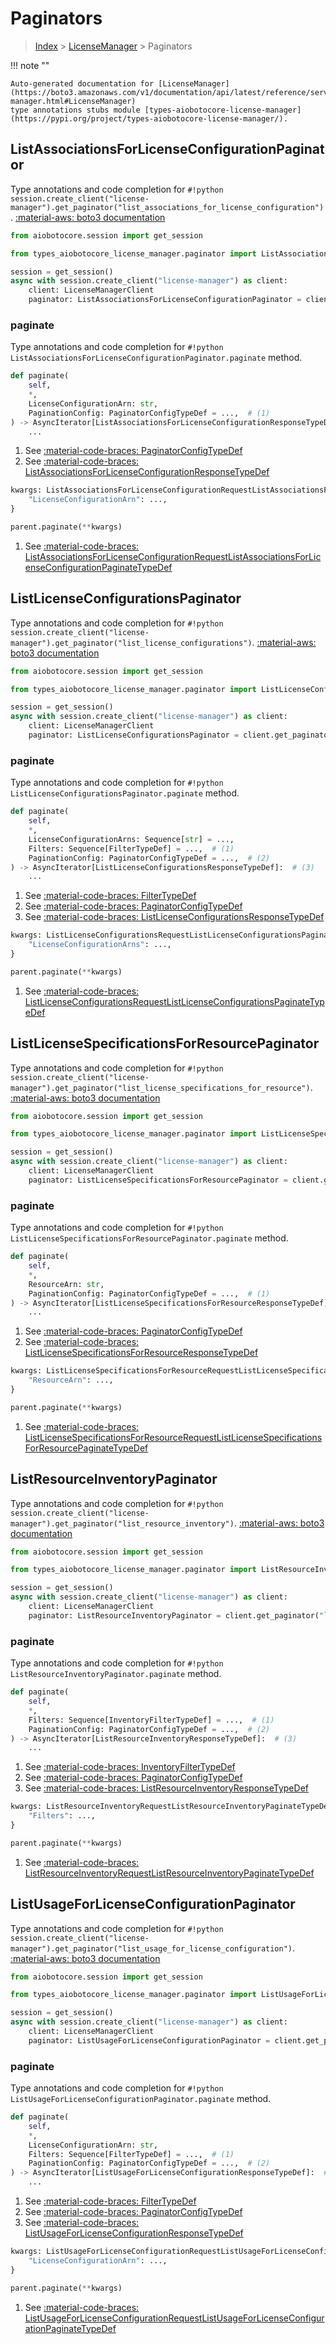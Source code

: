 # Paginators

> [Index](../README.md) > [LicenseManager](./README.md) > Paginators

!!! note ""

    Auto-generated documentation for [LicenseManager](https://boto3.amazonaws.com/v1/documentation/api/latest/reference/services/license-manager.html#LicenseManager)
    type annotations stubs module [types-aiobotocore-license-manager](https://pypi.org/project/types-aiobotocore-license-manager/).

## ListAssociationsForLicenseConfigurationPaginator

Type annotations and code completion for `#!python session.create_client("license-manager").get_paginator("list_associations_for_license_configuration")`.
[:material-aws: boto3 documentation](https://boto3.amazonaws.com/v1/documentation/api/latest/reference/services/license-manager.html#LicenseManager.Paginator.ListAssociationsForLicenseConfiguration)

```python title="Usage example"
from aiobotocore.session import get_session

from types_aiobotocore_license_manager.paginator import ListAssociationsForLicenseConfigurationPaginator

session = get_session()
async with session.create_client("license-manager") as client:
    client: LicenseManagerClient
    paginator: ListAssociationsForLicenseConfigurationPaginator = client.get_paginator("list_associations_for_license_configuration")
```


### paginate

Type annotations and code completion for `#!python ListAssociationsForLicenseConfigurationPaginator.paginate` method.

```python title="Method definition"
def paginate(
    self,
    *,
    LicenseConfigurationArn: str,
    PaginationConfig: PaginatorConfigTypeDef = ...,  # (1)
) -> AsyncIterator[ListAssociationsForLicenseConfigurationResponseTypeDef]:  # (2)
    ...
```

1. See [:material-code-braces: PaginatorConfigTypeDef](./type_defs.md#paginatorconfigtypedef) 
2. See [:material-code-braces: ListAssociationsForLicenseConfigurationResponseTypeDef](./type_defs.md#listassociationsforlicenseconfigurationresponsetypedef) 


```python title="Usage example with kwargs"
kwargs: ListAssociationsForLicenseConfigurationRequestListAssociationsForLicenseConfigurationPaginateTypeDef = {  # (1)
    "LicenseConfigurationArn": ...,
}

parent.paginate(**kwargs)
```

1. See [:material-code-braces: ListAssociationsForLicenseConfigurationRequestListAssociationsForLicenseConfigurationPaginateTypeDef](./type_defs.md#listassociationsforlicenseconfigurationrequestlistassociationsforlicenseconfigurationpaginatetypedef) 
## ListLicenseConfigurationsPaginator

Type annotations and code completion for `#!python session.create_client("license-manager").get_paginator("list_license_configurations")`.
[:material-aws: boto3 documentation](https://boto3.amazonaws.com/v1/documentation/api/latest/reference/services/license-manager.html#LicenseManager.Paginator.ListLicenseConfigurations)

```python title="Usage example"
from aiobotocore.session import get_session

from types_aiobotocore_license_manager.paginator import ListLicenseConfigurationsPaginator

session = get_session()
async with session.create_client("license-manager") as client:
    client: LicenseManagerClient
    paginator: ListLicenseConfigurationsPaginator = client.get_paginator("list_license_configurations")
```


### paginate

Type annotations and code completion for `#!python ListLicenseConfigurationsPaginator.paginate` method.

```python title="Method definition"
def paginate(
    self,
    *,
    LicenseConfigurationArns: Sequence[str] = ...,
    Filters: Sequence[FilterTypeDef] = ...,  # (1)
    PaginationConfig: PaginatorConfigTypeDef = ...,  # (2)
) -> AsyncIterator[ListLicenseConfigurationsResponseTypeDef]:  # (3)
    ...
```

1. See [:material-code-braces: FilterTypeDef](./type_defs.md#filtertypedef) 
2. See [:material-code-braces: PaginatorConfigTypeDef](./type_defs.md#paginatorconfigtypedef) 
3. See [:material-code-braces: ListLicenseConfigurationsResponseTypeDef](./type_defs.md#listlicenseconfigurationsresponsetypedef) 


```python title="Usage example with kwargs"
kwargs: ListLicenseConfigurationsRequestListLicenseConfigurationsPaginateTypeDef = {  # (1)
    "LicenseConfigurationArns": ...,
}

parent.paginate(**kwargs)
```

1. See [:material-code-braces: ListLicenseConfigurationsRequestListLicenseConfigurationsPaginateTypeDef](./type_defs.md#listlicenseconfigurationsrequestlistlicenseconfigurationspaginatetypedef) 
## ListLicenseSpecificationsForResourcePaginator

Type annotations and code completion for `#!python session.create_client("license-manager").get_paginator("list_license_specifications_for_resource")`.
[:material-aws: boto3 documentation](https://boto3.amazonaws.com/v1/documentation/api/latest/reference/services/license-manager.html#LicenseManager.Paginator.ListLicenseSpecificationsForResource)

```python title="Usage example"
from aiobotocore.session import get_session

from types_aiobotocore_license_manager.paginator import ListLicenseSpecificationsForResourcePaginator

session = get_session()
async with session.create_client("license-manager") as client:
    client: LicenseManagerClient
    paginator: ListLicenseSpecificationsForResourcePaginator = client.get_paginator("list_license_specifications_for_resource")
```


### paginate

Type annotations and code completion for `#!python ListLicenseSpecificationsForResourcePaginator.paginate` method.

```python title="Method definition"
def paginate(
    self,
    *,
    ResourceArn: str,
    PaginationConfig: PaginatorConfigTypeDef = ...,  # (1)
) -> AsyncIterator[ListLicenseSpecificationsForResourceResponseTypeDef]:  # (2)
    ...
```

1. See [:material-code-braces: PaginatorConfigTypeDef](./type_defs.md#paginatorconfigtypedef) 
2. See [:material-code-braces: ListLicenseSpecificationsForResourceResponseTypeDef](./type_defs.md#listlicensespecificationsforresourceresponsetypedef) 


```python title="Usage example with kwargs"
kwargs: ListLicenseSpecificationsForResourceRequestListLicenseSpecificationsForResourcePaginateTypeDef = {  # (1)
    "ResourceArn": ...,
}

parent.paginate(**kwargs)
```

1. See [:material-code-braces: ListLicenseSpecificationsForResourceRequestListLicenseSpecificationsForResourcePaginateTypeDef](./type_defs.md#listlicensespecificationsforresourcerequestlistlicensespecificationsforresourcepaginatetypedef) 
## ListResourceInventoryPaginator

Type annotations and code completion for `#!python session.create_client("license-manager").get_paginator("list_resource_inventory")`.
[:material-aws: boto3 documentation](https://boto3.amazonaws.com/v1/documentation/api/latest/reference/services/license-manager.html#LicenseManager.Paginator.ListResourceInventory)

```python title="Usage example"
from aiobotocore.session import get_session

from types_aiobotocore_license_manager.paginator import ListResourceInventoryPaginator

session = get_session()
async with session.create_client("license-manager") as client:
    client: LicenseManagerClient
    paginator: ListResourceInventoryPaginator = client.get_paginator("list_resource_inventory")
```


### paginate

Type annotations and code completion for `#!python ListResourceInventoryPaginator.paginate` method.

```python title="Method definition"
def paginate(
    self,
    *,
    Filters: Sequence[InventoryFilterTypeDef] = ...,  # (1)
    PaginationConfig: PaginatorConfigTypeDef = ...,  # (2)
) -> AsyncIterator[ListResourceInventoryResponseTypeDef]:  # (3)
    ...
```

1. See [:material-code-braces: InventoryFilterTypeDef](./type_defs.md#inventoryfiltertypedef) 
2. See [:material-code-braces: PaginatorConfigTypeDef](./type_defs.md#paginatorconfigtypedef) 
3. See [:material-code-braces: ListResourceInventoryResponseTypeDef](./type_defs.md#listresourceinventoryresponsetypedef) 


```python title="Usage example with kwargs"
kwargs: ListResourceInventoryRequestListResourceInventoryPaginateTypeDef = {  # (1)
    "Filters": ...,
}

parent.paginate(**kwargs)
```

1. See [:material-code-braces: ListResourceInventoryRequestListResourceInventoryPaginateTypeDef](./type_defs.md#listresourceinventoryrequestlistresourceinventorypaginatetypedef) 
## ListUsageForLicenseConfigurationPaginator

Type annotations and code completion for `#!python session.create_client("license-manager").get_paginator("list_usage_for_license_configuration")`.
[:material-aws: boto3 documentation](https://boto3.amazonaws.com/v1/documentation/api/latest/reference/services/license-manager.html#LicenseManager.Paginator.ListUsageForLicenseConfiguration)

```python title="Usage example"
from aiobotocore.session import get_session

from types_aiobotocore_license_manager.paginator import ListUsageForLicenseConfigurationPaginator

session = get_session()
async with session.create_client("license-manager") as client:
    client: LicenseManagerClient
    paginator: ListUsageForLicenseConfigurationPaginator = client.get_paginator("list_usage_for_license_configuration")
```


### paginate

Type annotations and code completion for `#!python ListUsageForLicenseConfigurationPaginator.paginate` method.

```python title="Method definition"
def paginate(
    self,
    *,
    LicenseConfigurationArn: str,
    Filters: Sequence[FilterTypeDef] = ...,  # (1)
    PaginationConfig: PaginatorConfigTypeDef = ...,  # (2)
) -> AsyncIterator[ListUsageForLicenseConfigurationResponseTypeDef]:  # (3)
    ...
```

1. See [:material-code-braces: FilterTypeDef](./type_defs.md#filtertypedef) 
2. See [:material-code-braces: PaginatorConfigTypeDef](./type_defs.md#paginatorconfigtypedef) 
3. See [:material-code-braces: ListUsageForLicenseConfigurationResponseTypeDef](./type_defs.md#listusageforlicenseconfigurationresponsetypedef) 


```python title="Usage example with kwargs"
kwargs: ListUsageForLicenseConfigurationRequestListUsageForLicenseConfigurationPaginateTypeDef = {  # (1)
    "LicenseConfigurationArn": ...,
}

parent.paginate(**kwargs)
```

1. See [:material-code-braces: ListUsageForLicenseConfigurationRequestListUsageForLicenseConfigurationPaginateTypeDef](./type_defs.md#listusageforlicenseconfigurationrequestlistusageforlicenseconfigurationpaginatetypedef) 
